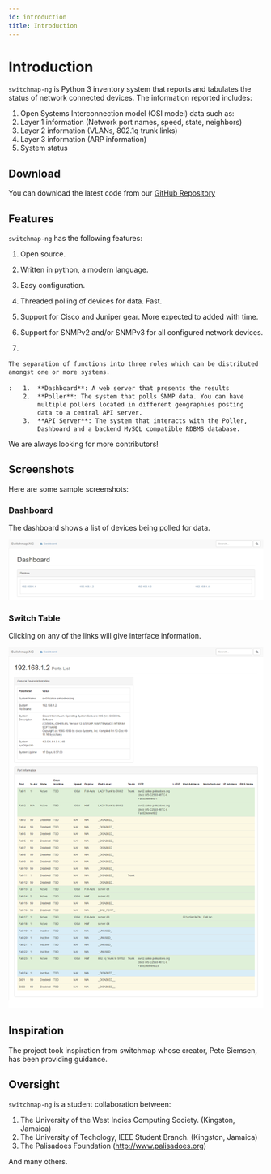 ```yaml
---
id: introduction
title: Introduction
---
```


# Introduction

`switchmap-ng` is Python 3 inventory system that reports and tabulates
the status of network connected devices. The information reported
includes:

1.  Open Systems Interconnection model (OSI model) data such as:
2.  Layer 1 information (Network port names, speed, state, neighbors)
3.  Layer 2 information (VLANs, 802.1q trunk links)
4.  Layer 3 information (ARP information)
5.  System status

## Download

You can download the latest code from our [GitHub
Repository](https://github.com/PalisadoesFoundation/switchmap-ng)

## Features

`switchmap-ng` has the following features:

1.  Open source.

2.  Written in python, a modern language.

3.  Easy configuration.

4.  Threaded polling of devices for data. Fast.

5.  Support for Cisco and Juniper gear. More expected to added with
    time.

6.  Support for SNMPv2 and/or SNMPv3 for all configured network devices.

7.  

    The separation of functions into three roles which can be distributed amongst one or more systems.

    :   1.  **Dashboard**: A web server that presents the results
        2.  **Poller**: The system that polls SNMP data. You can have
            multiple pollers located in different geographies posting
            data to a central API server.
        3.  **API Server**: The system that interacts with the Poller,
            Dashboard and a backend MySQL compatible RDBMS database.

We are always looking for more contributors!

## Screenshots

Here are some sample screenshots:

### Dashboard

The dashboard shows a list of devices being polled for data.

![image](../static/img/switchmap-ng-dashboard.jpg)

### Switch Table

Clicking on any of the links will give interface information.

![image](../static/img/switchmap-ng-table.jpg)

## Inspiration

The project took inspiration from switchmap whose creator, Pete Siemsen,
has been providing guidance.

## Oversight

`switchmap-ng` is a student collaboration between:

1.  The University of the West Indies Computing Society. (Kingston,
    Jamaica)
2.  The University of Techology, IEEE Student Branch. (Kingston,
    Jamaica)
3.  The Palisadoes Foundation (http://www.palisadoes.org)

And many others.
